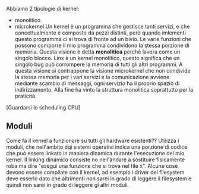 Abbiamo 2 tipologie di kernel:
- monolitico
- microkernel
Un kernel è un programma che gestisce tanti servizi, e che concettualmente è composto da pezzi distinti, però quando imlementi questo programma ci si trova di fronte ad un bivio. Le varie funzioni che possono comporre il mio programma condividono la stessa porzione di memoria. Questa visione è detta **monolitica** perchè lavora come un singolo blocco. Linx è un kernel monolitico, questo significa che un singolo bug può corrompere la memoria di tutti gli altri programmi. A questa visione si contrappone la visione microkernel che non condivide la stessa memoria per i vari servizi e la comunicazione avviene mediante scambio di messaggi, ogni servizio ha il proprio spazio di indirizzamento. Alla fine ha vinto la struttura monolitica soprattutto per la praticità.

[Guardarsi lo scheduling CPU]

## Moduli
Come fa il kernel a funzionare su tutti gli hardware esistenti?? Utilizza i moduli, che nell'ambito dqi sistemi operativi indica una porzione di codice che può essere linkato in maniera dinamica durante l'esecuzione del mio kernel. Il linking dinamico consiste no nell'andare a sostituire fisicamente roba ma dire "esegui una funzione che si trova nel file x". Alcune cose devono essere compilate con il kernel, ad esempio i driver del filesystem deve esserlo dato che altrimenti non sarei in grado di leggere il filesystem e quindi non sarei in grado di leggere gl altri moduli.

